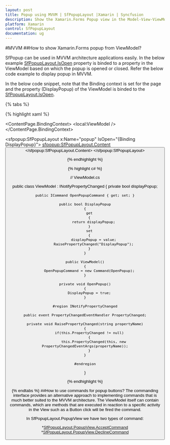 ```yaml
---
layout: post
title: Popup using MVVM | SfPopupLayout |Xamarin | Syncfusion
description: Show the Xamarin.Forms Popup view in the Model-View-ViewModel
platform: Xamarin
control: SfPopupLayout
documentation: ug
--- 
```

#MVVM
##How to show Xamarin.Forms popup from ViewModel?

SfPopup can be used in MVVM architecture applications easily. In the below example [SfPopupLayout.IsOpen](https://help.syncfusion.com/cr/cref_files/xamarin/sfpopuplayout/Syncfusion.SfPopupLayout.XForms~Syncfusion.XForms.PopupLayout.SfPopupLayout~IsOpen.html) property is binded to a property in the ViewModel based on which the popup is opened or closed. Refer the below code example to display popup in MVVM.

In the below code snippet, note that the Binding context is set for the page and the property (DisplayPopup) of the ViewModel is binded to the [SfPopupLayout.IsOpen](https://help.syncfusion.com/cr/cref_files/xamarin/sfpopuplayout/Syncfusion.SfPopupLayout.XForms~Syncfusion.XForms.PopupLayout.SfPopupLayout~IsOpen.html).

{% tabs %}

{% highlight xaml %}

<ContentPage.BindingContext>
    <local:ViewModel />
</ContentPage.BindingContext>

<sfpopup:SfPopupLayout x:Name="popup" IsOpen="{Binding DisplayPopup}">
    <sfpopup:SfPopupLayout.Content>
        <StackLayout x:Name="rootView">
            <Button x:Name="isOpenButton" Text="Click to open popup" Command="{Binding OpenPopupCommand}"/>
        </StackLayout>
    </sfpopup:SfPopupLayout.Content>
</sfpopup:SfPopupLayout>

{% endhighlight %}

{% highlight c# %}

// ViewModel.cs

public class ViewModel : INotifyPropertyChanged
{
    private bool displayPopup;

    public ICommand OpenPopupCommand { get; set; }

    public bool DisplayPopup
    {
        get
        {
            return displayPopup;
        }
        set
        {
            displayPopup = value;
            RaisePropertyChanged("DisplayPopup");
        }
    }

    public ViewModel()
    {
        OpenPopupCommand = new Command(OpenPopup);
    }

    private void OpenPopup()
    {
        DisplayPopup = true;
    }

    #region INotifyPropertyChanged

    public event PropertyChangedEventHandler PropertyChanged;

    private void RaisePropertyChanged(string propertyName)
    {
        if(this.PropertyChanged != null)
        {
            this.PropertyChanged(this, new PropertyChangedEventArgs(propertyName));
        }
    }

    #endregion

}

{% endhighlight %}

{% endtabs %}
##How to use commands for popup buttons?
The commanding interface provides an alternative approach to implementing commands that is much better suited to the MVVM architecture. The ViewModel itself can contain commands, which are methods that are executed in reaction to a specific activity in the View such as a Button click will be fired the command.

In SfPopupLayout.PopupView we have two types of command:

*[SfPopupLayout.PopupView.AcceptCommand](https://help.syncfusion.com/xamarin/popup/popup-events?cs-save-lang=1&cs-lang=csharp#accept-command)
*[SfPopupLayout.PopupView.DeclineCommand](https://help.syncfusion.com/xamarin/popup/popup-events?cs-save-lang=1&cs-lang=csharp#decline-command)
